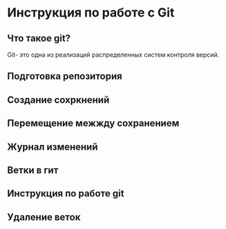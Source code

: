 # Инструкция по работе с Git

## Что такое git?

Git- это одна из реализаций распределенных систем контроля версий. 

## Подготовка репозитория

## Создание сохркнений

## Перемещение межжду сохранением

## Журнал изменений

## Ветки в гит

## Инструкция по работе git

## Удаление веток